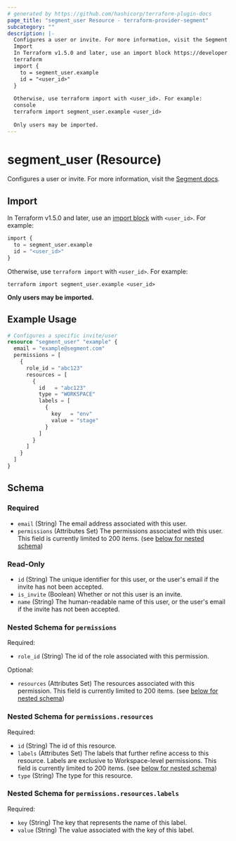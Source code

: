 ```yaml
---
# generated by https://github.com/hashicorp/terraform-plugin-docs
page_title: "segment_user Resource - terraform-provider-segment"
subcategory: ""
description: |-
  Configures a user or invite. For more information, visit the Segment docs https://segment.com/docs/segment-app/iam/concepts/#team-members.
  Import
  In Terraform v1.5.0 and later, use an import block https://developer.hashicorp.com/terraform/language/import with <user_id>. For example:
  terraform
  import {
    to = segment_user.example
    id = "<user_id>"
  }
  
  Otherwise, use terraform import with <user_id>. For example:
  console
  terraform import segment_user.example <user_id>
  
  Only users may be imported.
---
```


# segment_user (Resource)

Configures a user or invite. For more information, visit the [Segment docs](https://segment.com/docs/segment-app/iam/concepts/#team-members).

## Import

In Terraform v1.5.0 and later, use an [import block](https://developer.hashicorp.com/terraform/language/import) with `<user_id>`. For example:

```terraform
import {
  to = segment_user.example
  id = "<user_id>"
}
```

Otherwise, use `terraform import` with `<user_id>`. For example:

```console
terraform import segment_user.example <user_id>
```

 **Only users may be imported.**

## Example Usage

```terraform
# Configures a specific invite/user
resource "segment_user" "example" {
  email = "example@segment.com"
  permissions = [
    {
      role_id = "abc123"
      resources = [
        {
          id   = "abc123"
          type = "WORKSPACE"
          labels = [
            {
              key   = "env"
              value = "stage"
            }
          ]
        }
      ]
    }
  ]
}
```

<!-- schema generated by tfplugindocs -->
## Schema

### Required

- `email` (String) The email address associated with this user.
- `permissions` (Attributes Set) The permissions associated with this user. This field is currently limited to 200 items. (see [below for nested schema](#nestedatt--permissions))

### Read-Only

- `id` (String) The unique identifier for this user, or the user's email if the invite has not been accepted.
- `is_invite` (Boolean) Whether or not this user is an invite.
- `name` (String) The human-readable name of this user, or the user's email if the invite has not been accepted.

<a id="nestedatt--permissions"></a>
### Nested Schema for `permissions`

Required:

- `role_id` (String) The id of the role associated with this permission.

Optional:

- `resources` (Attributes Set) The resources associated with this permission. This field is currently limited to 200 items. (see [below for nested schema](#nestedatt--permissions--resources))

<a id="nestedatt--permissions--resources"></a>
### Nested Schema for `permissions.resources`

Required:

- `id` (String) The id of this resource.
- `labels` (Attributes Set) The labels that further refine access to this resource. Labels are exclusive to Workspace-level permissions. This field is currently limited to 200 items. (see [below for nested schema](#nestedatt--permissions--resources--labels))
- `type` (String) The type for this resource.

<a id="nestedatt--permissions--resources--labels"></a>
### Nested Schema for `permissions.resources.labels`

Required:

- `key` (String) The key that represents the name of this label.
- `value` (String) The value associated with the key of this label.
